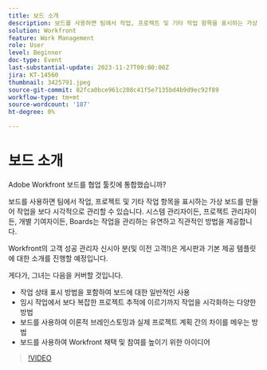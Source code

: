 ```yaml
---
title: 보드 소개
description: 보드를 사용하면 팀에서 작업, 프로젝트 및 기타 작업 항목을 표시하는 가상 보드를 만들어 작업을 보다 시각적으로 관리할 수 있습니다. 시스템 관리자이든, 프로젝트 관리자이든, 개별 기여자이든, Boards는 작업을 관리하는 유연하고 직관적인 방법을 제공합니다.
solution: Workfront
feature: Work Management
role: User
level: Beginner
doc-type: Event
last-substantial-update: 2023-11-27T00:00:00Z
jira: KT-14560
thumbnail: 3425791.jpeg
source-git-commit: 82fca0bce961c208c41f5e7135bd4b9d9ec92f89
workflow-type: tm+mt
source-wordcount: '187'
ht-degree: 0%

---
```



# 보드 소개

Adobe Workfront 보드를 협업 툴킷에 통합했습니까?

보드를 사용하면 팀에서 작업, 프로젝트 및 기타 작업 항목을 표시하는 가상 보드를 만들어 작업을 보다 시각적으로 관리할 수 있습니다. 시스템 관리자이든, 프로젝트 관리자이든, 개별 기여자이든, Boards는 작업을 관리하는 유연하고 직관적인 방법을 제공합니다.

Workfront의 고객 성공 관리자 신시아 분(및 이전 고객!)은 게시판과 기본 제공 템플릿에 대한 소개를 진행할 예정입니다.

게다가, 그녀는 다음을 커버할 것입니다.

* 작업 상태 표시 방법을 포함하여 보드에 대한 일반적인 사용
* 임시 작업에서 보다 복잡한 프로젝트 추적에 이르기까지 작업을 시각화하는 다양한 방법
* 보드를 사용하여 이론적 브레인스토밍과 실제 프로젝트 계획 간의 차이를 메우는 방법
* 보드를 사용하여 Workfront 채택 및 참여를 높이기 위한 아이디어

>[!VIDEO](https://video.tv.adobe.com/v/3425791/?learn=on)
